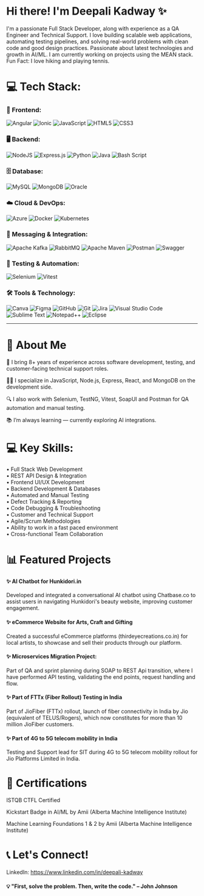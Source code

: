 # Hi there! I'm Deepali Kadway ✨

I'm a passionate Full Stack Developer, along with experience as a QA Engineer and Technical Support. I love building scalable web applications, automating testing pipelines, and solving real-world problems with clean code and good design practices. Passionate about latest technologies and growth in AI/ML. I am currently working on projects using the MEAN stack.<br>Fun Fact: I love hiking and playing tennis.

# 💻 Tech Stack:

### 🧩 Frontend: 
![Angular](https://img.shields.io/badge/Angular-DD0031?style=for-the-badge&logo=angular&logoColor=white)
![Ionic](https://img.shields.io/badge/Ionic-3880FF?style=for-the-badge&logo=ionic&logoColor=white)
![JavaScript](https://img.shields.io/badge/javascript-%23323330.svg?style=for-the-badge&logo=javascript&logoColor=%23F7DF1E) ![HTML5](https://img.shields.io/badge/html5-%23E34F26.svg?style=for-the-badge&logo=html5&logoColor=white) ![CSS3](https://img.shields.io/badge/css3-%231572B6.svg?style=for-the-badge&logo=css3&logoColor=white)

### 🖥️ Backend: 
![NodeJS](https://img.shields.io/badge/node.js-6DA55F?style=for-the-badge&logo=node.js&logoColor=white) ![Express.js](https://img.shields.io/badge/express.js-%23404d59.svg?style=for-the-badge&logo=express&logoColor=%2361DAFB) ![Python](https://img.shields.io/badge/python-3670A0?style=for-the-badge&logo=python&logoColor=ffdd54) ![Java](https://img.shields.io/badge/java-%23ED8B00.svg?style=for-the-badge&logo=openjdk&logoColor=white) ![Bash Script](https://img.shields.io/badge/bash_script-%23121011.svg?style=for-the-badge&logo=gnu-bash&logoColor=white)

### 🗄️ Database: 
![MySQL](https://img.shields.io/badge/mysql-4479A1.svg?style=for-the-badge&logo=mysql&logoColor=white) ![MongoDB](https://img.shields.io/badge/MongoDB-%234ea94b.svg?style=for-the-badge&logo=mongodb&logoColor=white) ![Oracle](https://img.shields.io/badge/Oracle-F80000?style=for-the-badge&logo=oracle&logoColor=white)

### ☁️ Cloud & DevOps:
![Azure](https://img.shields.io/badge/azure-%230072C6.svg?style=for-the-badge&logo=microsoftazure&logoColor=white) ![Docker](https://img.shields.io/badge/docker-%230db7ed.svg?style=for-the-badge&logo=docker&logoColor=white) ![Kubernetes](https://img.shields.io/badge/kubernetes-%23326ce5.svg?style=for-the-badge&logo=kubernetes&logoColor=white)

### 🔗 Messaging & Integration:
![Apache Kafka](https://img.shields.io/badge/Apache%20Kafka-000?style=for-the-badge&logo=apachekafka) ![RabbitMQ](https://img.shields.io/badge/rabbitmq-FF6600?style=for-the-badge&logo=rabbitmq&logoColor=white) ![Apache Maven](https://img.shields.io/badge/Apache%20Maven-C71A36?style=for-the-badge&logo=Apache%20Maven&logoColor=white) ![Postman](https://img.shields.io/badge/Postman-FF6C37?style=for-the-badge&logo=postman&logoColor=white) ![Swagger](https://img.shields.io/badge/-Swagger-%23Clojure?style=for-the-badge&logo=swagger&logoColor=white)

### 🧪 Testing & Automation:
![Selenium](https://img.shields.io/badge/-selenium-%43B02A?style=for-the-badge&logo=selenium&logoColor=white) ![Vitest](https://img.shields.io/badge/-Vitest-252529?style=for-the-badge&logo=vitest&logoColor=FCC72B)

### 🛠️ Tools & Technology:
![Canva](https://img.shields.io/badge/Canva-%2300C4CC.svg?style=for-the-badge&logo=Canva&logoColor=white) ![Figma](https://img.shields.io/badge/figma-%23F24E1E.svg?style=for-the-badge&logo=figma&logoColor=white) ![GitHub](https://img.shields.io/badge/github-%23121011.svg?style=for-the-badge&logo=github&logoColor=white) ![Git](https://img.shields.io/badge/git-%23F05033.svg?style=for-the-badge&logo=git&logoColor=white)  ![Jira](https://img.shields.io/badge/jira-%230A0FFF.svg?style=for-the-badge&logo=jira&logoColor=white) ![Visual Studio Code](https://img.shields.io/badge/Visual%20Studio%20Code-0078d7.svg?style=for-the-badge&logo=visual-studio-code&logoColor=white) ![Sublime Text](https://img.shields.io/badge/sublime_text-%23575757.svg?style=for-the-badge&logo=sublime-text&logoColor=important) ![Notepad++](https://img.shields.io/badge/Notepad++-90E59A.svg?style=for-the-badge&logo=notepad%2b%2b&logoColor=black) ![Eclipse](https://img.shields.io/badge/Eclipse-FE7A16.svg?style=for-the-badge&logo=Eclipse&logoColor=white) 

---
# 🧠 About Me

💼 I bring 8+ years of experience across software development, testing, and customer-facing technical support roles.

🧑‍💻 I specialize in JavaScript, Node.js, Express, React, and MongoDB on the development side.

🔍 I also work with Selenium, TestNG, Vitest, SoapUI and Postman for QA automation and manual testing.

📚 I’m always learning — currently exploring AI integrations.

# 💻 Key Skills:

•	Full Stack Web Development <br>
•	REST API Design & Integration <br>
•	Frontend UI/UX Development <br>
•	Backend Development & Databases <br>
•	Automated and Manual Testing <br>
•	Defect Tracking & Reporting <br>
•	Code Debugging & Troubleshooting <br>
•	Customer and Technical Support <br>
•	Agile/Scrum Methodologies <br>
•	Ability to work in a fast paced environment <br>
•	Cross-functional Team Collaboration <br>

# 📊 Featured Projects

#### ✨ AI Chatbot for Hunkidori.in
Developed and integrated a conversational AI chatbot using Chatbase.co to assist users in navigating Hunkidori's beauty website, improving customer engagement.

#### ✨ eCommerce Website for Arts, Craft and Gifting
Created a successful eCommerce platforms (thirdeyecreations.co.in) for local artists, to showcase and sell their products through our platform.

#### ✨	Microservices Migration Project:
Part of QA and sprint planning during SOAP to REST Api transition, where I have performed API testing, validating the end points, request handling and flow.

#### ✨ Part of FTTx (Fiber Rollout) Testing in India
Part of JioFiber (FTTx) rollout, launch of fiber connectivity in India by Jio (equivalent of TELUS/Rogers), which now constitutes for more than 10 million JioFiber customers.

#### ✨ Part of 4G to 5G telecom mobility in India
Testing and Support lead for SIT during 4G to 5G telecom mobility rollout for Jio Platforms Limited in India.

# 🌟 Certifications

ISTQB CTFL Certified

Kickstart Badge in AI/ML by Amii (Alberta Machine Intelligence Institute)

Machine Learning Foundations 1 & 2 by Amii (Alberta Machine Intelligence Institute)

# 📞 Let's Connect!

LinkedIn: https://www.linkedin.com/in/deepali-kadway

#### 💡 "First, solve the problem. Then, write the code." – John Johnson
